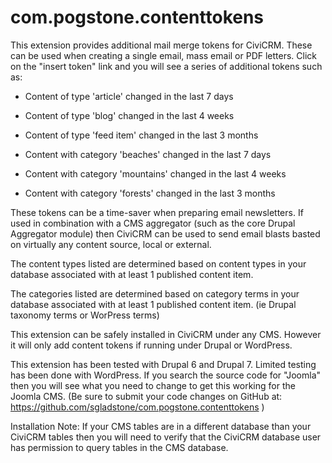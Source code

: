 com.pogstone.contenttokens
==========================

This extension provides additional mail merge tokens for CiviCRM. These can be used when creating a single email, mass email or PDF letters. Click on the "insert token" link and you will see a series of additional tokens such as:

- Content of type 'article' changed in the last 7 days
- Content of type 'blog' changed in the last 4 weeks
- Content of type 'feed item' changed in the last 3 months

- Content with category 'beaches' changed in the last 7 days
- Content with category 'mountains' changed in the last 4 weeks
- Content with category 'forests' changed in the last 3 months

These tokens can be a time-saver when preparing email newsletters.  If used in combination with a CMS aggregator (such as the core Drupal Aggregator module) then CiviCRM can be used to send email blasts basted on virtually any content source, local or external. 

The content types listed are determined based on content types in your database associated with at least 1 published content item.

The categories listed are determined based on category terms in your database associated with at least 1 published content item. (ie Drupal taxonomy terms or WorPress terms)

This extension can be safely installed in CiviCRM under any CMS. However it will only add content tokens if running under Drupal or WordPress.

This extension has been tested with Drupal 6 and Drupal 7. Limited testing has been done with WordPress. If you search the source code for "Joomla" then you will see what you need to change to get this working for the Joomla CMS. (Be sure to submit your code changes on GitHub at: https://github.com/sgladstone/com.pogstone.contenttokens ) 

Installation Note: If your CMS tables are in a different database than your CiviCRM tables then you will need to verify that the CiviCRM database user has permission to query tables in the CMS database.